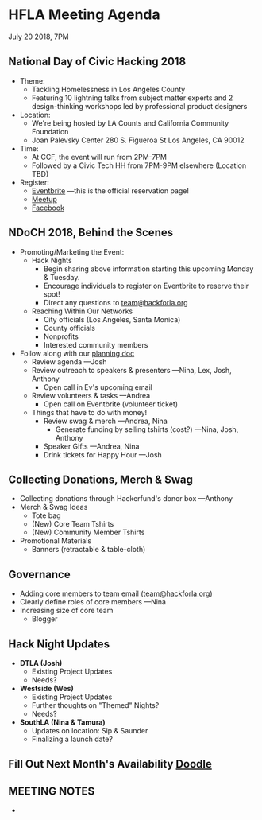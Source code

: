 # HFLA Meeting Agenda
July 20 2018, 7PM

## National Day of Civic Hacking 2018
  * Theme:
    * Tackling Homelessness in Los Angeles County
    * Featuring 10 lightning talks from subject matter experts and 2 design-thinking workshops led by professional product designers
  * Location:
    * We're being hosted by LA Counts and California Community Foundation
    * Joan Palevsky Center
      280 S. Figueroa St
      Los Angeles, CA 90012
  * Time:
    * At CCF, the event will run from 2PM-7PM
    * Followed by a Civic Tech HH from 7PM-9PM elsewhere (Location TBD)
  * Register:
    * [Eventbrite](http://eventbrite.com/e/national-day-of-civic-hacking-2018-tickets-48223021355) —this is the official reservation page!
    * [Meetup](https://www.meetup.com/hackforla/events/252682699/)
    * [Facebook](http://facebook.com/events/234840060460199)

## NDoCH 2018, Behind the Scenes
  * Promoting/Marketing the Event:
    * Hack Nights
      * Begin sharing above information starting this upcoming Monday & Tuesday.
      * Encourage individuals to register on Eventbrite to reserve their spot!
      * Direct any questions to team@hackforla.org
    * Reaching Within Our Networks
      * City officials (Los Angeles, Santa Monica)
      * County officials
      * Nonprofits
      * Interested community members
  * Follow along with our [planning doc](https://docs.google.com/document/d/1-VFS6JzLtSH5MCPX5PGGjH8Swg9GqKD2VvgFhzNTWNk/edit?usp=sharing)
    * Review agenda —Josh
    * Review outreach to speakers & presenters —Nina, Lex, Josh, Anthony
      * Open call in Ev's upcoming email
    * Review volunteers & tasks —Andrea
      * Open call on Eventbrite (volunteer ticket)
    * Things that have to do with money!
      * Review swag & merch —Andrea, Nina
        * Generate funding by selling tshirts (cost?) —Nina, Josh, Anthony
      * Speaker Gifts —Andrea, Nina
      * Drink tickets for Happy Hour —Josh

## Collecting Donations, Merch & Swag  
  * Collecting donations through Hackerfund's donor box —Anthony
  * Merch & Swag Ideas
    * Tote bag
    * (New) Core Team Tshirts
    * (New) Community Member Tshirts
  * Promotional Materials
    * Banners (retractable & table-cloth)

## Governance
  * Adding core members to team email (team@hackforla.org)
  * Clearly define roles of core members —Nina
  * Increasing size of core team
    * Blogger

## Hack Night Updates
  * **DTLA (Josh)**
    * Existing Project Updates
    * Needs?
  * **Westside (Wes)**
    * Existing Project Updates
    * Further thoughts on "Themed" Nights?
    * Needs?
  * **SouthLA (Nina & Tamura)**
    * Updates on location: Sip & Saunder
    * Finalizing a launch date?

## Fill Out Next Month's Availability [Doodle](https://doodle.com/poll/3wnynp6f74dn9iwk)

## MEETING NOTES
*
